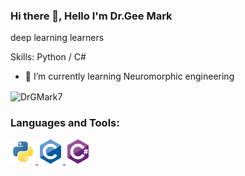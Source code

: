 ### Hi there 👋, Hello I'm Dr.Gee Mark
deep learning learners

Skills:  Python / C#

- 🌱 I’m currently learning Neuromorphic engineering 

<p align="left"></p>
<p><img align="center" src="https://github-readme-stats.vercel.app/api/top-langs?username=DrGMark7&show_icons=true&locale=en&layout=compact" alt="DrGMark7" /></p>
<h3 align="left">Languages and Tools:</h3>
<p align="left"> 
<a href="https://www.python.org" target="_blank" rel="noreferrer"> <img src="https://raw.githubusercontent.com/devicons/devicon/master/icons/python/python-original.svg" alt="python" width="40" height="40"/> </a> 
<a href="https://www.cprogramming.com/" target="_blank" rel="noreferrer"> <img src="https://raw.githubusercontent.com/devicons/devicon/master/icons/c/c-original.svg" alt="c" width="40" height="40"/> </a> <a href="https://www.w3schools.com/cs/" target="_blank" rel="noreferrer"> <img src="https://raw.githubusercontent.com/devicons/devicon/master/icons/csharp/csharp-original.svg" alt="csharp" width="40" height="40"/> </a>   
</p>



